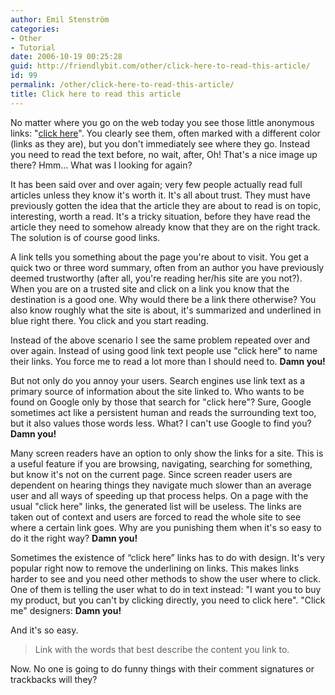 ```yaml
---
author: Emil Stenström
categories:
- Other
- Tutorial
date: 2006-10-19 00:25:28
guid: http://friendlybit.com/other/click-here-to-read-this-article/
id: 99
permalink: /other/click-here-to-read-this-article/
title: Click here to read this article
---
```


No matter where you go on the web today you see those little anonymous links: "[click here](javascript:void(0))". You clearly see them, often marked with a different color (links as they are), but you don't immediately see where they go. Instead you need to read the text before, no wait, after, Oh! That's a nice image up there? Hmm… What was I looking for again?

It has been said over and over again; very few people actually read full articles unless they know it's worth it. It's all about trust. They must have previously gotten the idea that the article they are about to read is on topic, interesting, worth a read. It's a tricky situation, before they have read the article they need to somehow already know that they are on the right track. The solution is of course good links.

A link tells you something about the page you're about to visit. You get a quick two or three word summary, often from an author you have previously deemed trustworthy (after all, you're reading her/his site are you not?). When you are on a trusted site and click on a link you know that the destination is a good one. Why would there be a link there otherwise? You also know roughly what the site is about, it's summarized and underlined in blue right there. You click and you start reading.

Instead of the above scenario I see the same problem repeated over and over again. Instead of using good link text people use "click here" to name their links. You force me to read a lot more than I should need to. **Damn you!**

But not only do you annoy your users. Search engines use link text as a primary source of information about the site linked to. Who wants to be found on Google only by those that search for "click here"? Sure, Google sometimes act like a persistent human and reads the surrounding text too, but it also values those words less. What? I can't use Google to find you? **Damn you!**

Many screen readers have an option to only show the links for a site. This is a useful feature if you are browsing, navigating, searching for something, but know it's not on the current page. Since screen reader users are dependent on hearing things they navigate much slower than an average user and all ways of speeding up that process helps. On a page with the usual "click here" links, the generated list will be useless. The links are taken out of context and users are forced to read the whole site to see where a certain link goes. Why are you punishing them when it's so easy to do it the right way? **Damn you!**

Sometimes the existence of “click here” links has to do with design. It's very popular right now to remove the underlining on links. This makes links harder to see and you need other methods to show the user where to click. One of them is telling the user what to do in text instead: "I want you to buy my product, but you can't by clicking directly, you need to click here". "Click me" designers: **Damn you!**

And it's so easy.

> Link with the words that best describe the content you link to.

Now. No one is going to do funny things with their comment signatures or trackbacks will they?
